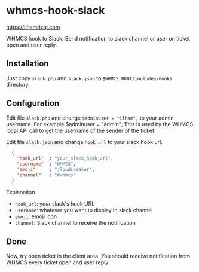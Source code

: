 # whmcs-hook-slack
https://ilhamrizqi.com

WHMCS hook to Slack. Send notification to slack channel or user on ticket open and user reply.

## Installation

Just copy `slack.php` and `slack.json` to `$WHMCS_ROOT/includes/hooks` directory.

## Configuration

Edit file `slack.php` and change `$adminuser = "ilham";` to your admin username. For example $adminuser = "admin"; This is used by the WHMCS local API call to get the username of the sender of the ticket.

Edit file `slack.json` and change `hook_url` to your slack hook url.

```json
  {
    "hook_url"  : "your_slack_hook_url",    
    "username"  : "WHMCS",                  
    "emoji"     : ":loudspeaker",
    "channel"   : "#whmcs"
  }
```
Explanation

* `hook_url`: your slack's hook URL
* `username`: whatever you want to display in slack channel
* `emoji`: emoji icon
* `channel`: Slack channel to receive the notification

## Done

Now, try open ticket in the client area. You should receive notification from WHMCS every ticket open and user reply.

